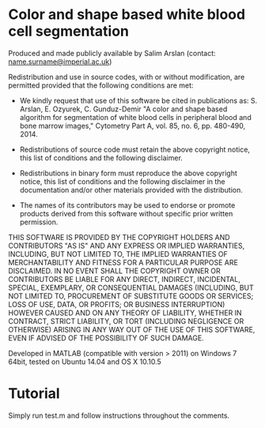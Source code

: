 # Color and shape based white blood cell segmentation
 
Produced and made publicly available by Salim Arslan (contact: name.surname@imperial.ac.uk)
 
Redistribution and use in source codes, with or without modification, are permitted provided that the following conditions are met:

- We kindly request that use of this software be cited in publications as: S. Arslan, E. Ozyurek, C. Gunduz-Demir "A color and shape based algorithm for segmentation of white blood cells in peripheral blood and bone marrow images," Cytometry Part A, vol. 85, no. 6, pp. 480-490, 2014. 

- Redistributions of source code must retain the above copyright notice, this list of conditions and the following disclaimer.

- Redistributions in binary form must reproduce the above copyright notice, this list of conditions and the following disclaimer in the documentation and/or other materials provided with the distribution.

- The names of its contributors may be used to endorse or promote products derived from this software without specific prior written permission.
 
THIS SOFTWARE IS PROVIDED BY THE COPYRIGHT HOLDERS AND CONTRIBUTORS "AS
IS" AND ANY EXPRESS OR IMPLIED WARRANTIES, INCLUDING, BUT NOT LIMITED TO,
THE IMPLIED WARRANTIES OF MERCHANTABILITY AND FITNESS FOR A PARTICULAR
PURPOSE ARE DISCLAIMED. IN NO EVENT SHALL THE COPYRIGHT OWNER OR
CONTRIBUTORS BE LIABLE FOR ANY DIRECT, INDIRECT, INCIDENTAL, SPECIAL,
EXEMPLARY, OR CONSEQUENTIAL DAMAGES (INCLUDING, BUT NOT LIMITED TO,
PROCUREMENT OF SUBSTITUTE GOODS OR SERVICES; LOSS OF USE, DATA, OR
PROFITS; OR BUSINESS INTERRUPTION) HOWEVER CAUSED AND ON ANY THEORY OF
LIABILITY, WHETHER IN CONTRACT, STRICT LIABILITY, OR TORT (INCLUDING
NEGLIGENCE OR OTHERWISE) ARISING IN ANY WAY OUT OF THE USE OF THIS
SOFTWARE, EVEN IF ADVISED OF THE POSSIBILITY OF SUCH DAMAGE.
 

Developed in MATLAB (compatible with version > 2011) on Windows 7 64bit, 
tested on Ubuntu 14.04 and OS X 10.10.5

# Tutorial
Simply run test.m and follow instructions throughout the comments. 

